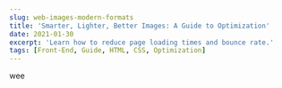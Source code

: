```yaml
---
slug: web-images-modern-formats
title: 'Smarter, Lighter, Better Images: A Guide to Optimization'
date: 2021-01-30
excerpt: 'Learn how to reduce page loading times and bounce rate.'
tags: [Front-End, Guide, HTML, CSS, Optimization]
---
```


wee
